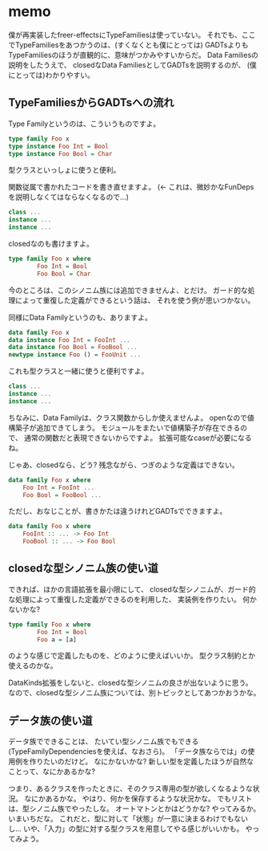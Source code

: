memo
====

僕が再実装したfreer-effectsにTypeFamiliesは使っていない。
それでも、ここでTypeFamiliesをあつかうのは、(すくなくとも僕にとっては)
GADTsよりもTypeFamiliesのほうが直観的に、意味がつかみやすいからだ。
Data Familiesの説明をしたうえで、
closedなData FamiliesとしてGADTsを説明するのが、
(僕にとっては)わかりやすい。

TypeFamiliesからGADTsへの流れ
-----------------------------

Type Familyというのは、こういうものですよ。

```hs
type family Foo x
type instance Foo Int = Bool
type instance Foo Bool = Char
```

型クラスといっしょに使うと便利。

関数従属で書かれたコードを書き直せますよ。
	(<- これは、微妙かなFunDepsを説明しなくてはならなくなるので...)

```hs
class ...
instance ...
instance ...
```

closedなのも書けますよ。

```hs
type family Foo x where
        Foo Int = Bool
        Foo Bool = Char
```

今のところは、このシノニム族には追加できませんよ、とだけ。
ガード的な処理によって重復した定義ができるという話は、
それを使う例が思いつかない。

同様にData Familyというのも、ありますよ。

```hs
data family Foo x
data instance Foo Int = FooInt ...
data instance Foo Bool = FooBool ...
newtype instance Foo () = FooUnit ...
```

これも型クラスと一緒に使うと便利ですよ。

```hs
class ...
instance ...
instance ...
```

ちなみに、Data Familyは、クラス関数からしか使えませんよ。
openなので値構築子が追加できてしまう。
モジュールをまたいで値構築子が存在できるので、
通常の関数だと表現できないからですよ。
拡張可能なcaseが必要になるね。

じゃあ、closedなら、どう?
残念ながら、つぎのような定義はできない。

```hs
data family Foo x where
	Foo Int = FooInt ...
	Foo Bool = FooBool ...
```

ただし、おなじことが、書きかたは違うけれどGADTsでできますよ。

```hs
data family Foo x where
	FooInt :: ... -> Foo Int
	FooBool :: ... -> Foo Bool
```

closedな型シノニム族の使い道
----------------------------

できれば、ほかの言語拡張を最小限にして、
closedな型シノニムが、ガード的な処理によって重復した定義ができるのを利用した、
実装例を作りたい。
何かないかな?

```hs
type family Foo x where
        Foo Int = Bool
        Foo a = [a]
```

のような感じで定義したものを、どのように使えばいいか。
型クラス制約とか使えるのかな。

DataKinds拡張をしないと、closedな型シノニムの良さが出ないように思う。
なので、closedな型シノニム族については、別トピックとしてあつかおうかな。

データ族の使い道
----------------

データ族でできることは、
たいてい型シノニム族でもできる(TypeFamilyDependenciesを使えば、なおさら)。
「データ族ならでは」の使用例を作りたいのだけど。
なにかないかな?
新しい型を定義したほうが自然なことって、なにかあるかな?

つまり、あるクラスを作ったときに、そのクラス専用の型が欲しくなるような状況。
なにかあるかな。
やはり、何かを保存するような状況かな。
でもリストは、型シノニム族でやったしな。
オートマトンとかはどうかな?
やってみるか。
いまいちだな。
これだと、型に対して「状態」が一意に決まるわけでもないし...
いや、「入力」の型に対する型クラスを用意してやる感じがいいかも。
やってみよう。

